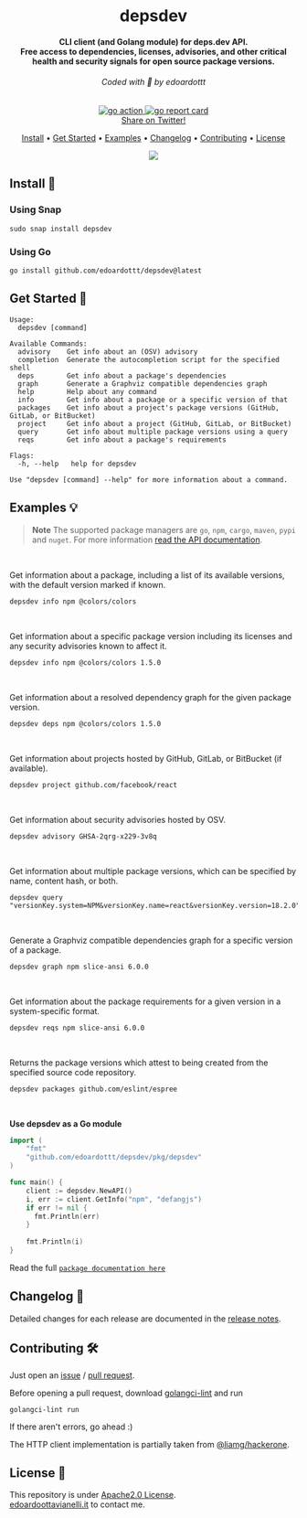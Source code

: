 <h1 align="center">
  depsdev
  <br>
</h1>
<h4 align="center">CLI client (and Golang module) for deps.dev API.<br>Free access to dependencies, licenses, advisories, and other critical health and security signals for open source package versions.</h4>

<h6 align="center"> Coded with 💙 by edoardottt </h6>

<p align="center">

  <a href="https://github.com/edoardottt/depsdev/actions">
      <img src="https://github.com/edoardottt/depsdev/actions/workflows/go.yml/badge.svg" alt="go action">
  </a>

  <a href="https://goreportcard.com/report/github.com/edoardottt/depsdev">
      <img src="https://goreportcard.com/badge/github.com/edoardottt/depsdev" alt="go report card">
  </a>

<br>
  <!--Tweet button-->
  <a href="https://twitter.com/intent/tweet?text=depsdev%20-%20CLI%20client%20for%20deps.dev%20API.%20Free%20access%20to%20dependencies%2C%20licenses%2C%20advisories%2C%20and%20other%20critical%20health%20and%20security%20signals%20for%20open%20source%20package%20versions.%20https%3A%2F%2Fgithub.com%2Fedoardottt%2Fdepsdev%20%23golang%20%23github%20%23linux%20%23infosec%20%23bugbounty%20%23security" target="_blank">Share on Twitter!
  </a>
</p>

<p align="center">
  <a href="#install-">Install</a> •
  <a href="#get-started-">Get Started</a> •
  <a href="#examples-bulb">Examples</a> •
  <a href="#changelog-">Changelog</a> •
  <a href="#contributing-">Contributing</a> •
  <a href="#license-">License</a>
</p>

<p align="center">
  <img src="https://github.com/edoardottt/images/blob/main/depsdev/depsdev.gif">
</p>
  
Install 📡
----------

### Using Snap

```console
sudo snap install depsdev
```

### Using Go

```console
go install github.com/edoardottt/depsdev@latest
```

Get Started 🎉
----------

```console
Usage:
  depsdev [command]

Available Commands:
  advisory    Get info about an (OSV) advisory
  completion  Generate the autocompletion script for the specified shell
  deps        Get info about a package's dependencies
  graph       Generate a Graphviz compatible dependencies graph
  help        Help about any command
  info        Get info about a package or a specific version of that
  packages    Get info about a project's package versions (GitHub, GitLab, or BitBucket)
  project     Get info about a project (GitHub, GitLab, or BitBucket)
  query       Get info about multiple package versions using a query
  reqs        Get info about a package's requirements

Flags:
  -h, --help   help for depsdev

Use "depsdev [command] --help" for more information about a command.
```

Examples 💡
----------

> **Note**
> The supported package managers are `go`, `npm`, `cargo`, `maven`, `pypi` and `nuget`.
For more information [read the API documentation](https://docs.deps.dev/api/v3alpha/).

<br>

Get information about a package, including a list of its available versions, with the default version marked if known.

```console
depsdev info npm @colors/colors
```

<br>

Get information about a specific package version including its licenses and any security advisories known to affect it.

```console
depsdev info npm @colors/colors 1.5.0
```

<br>

Get information about a resolved dependency graph for the given package version.

```console
depsdev deps npm @colors/colors 1.5.0
```

<br>

Get information about projects hosted by GitHub, GitLab, or BitBucket (if available).

```console
depsdev project github.com/facebook/react
```

<br>

Get information about security advisories hosted by OSV.

```console
depsdev advisory GHSA-2qrg-x229-3v8q
```

<br>

Get information about multiple package versions, which can be specified by name, content hash, or both.

```console
depsdev query "versionKey.system=NPM&versionKey.name=react&versionKey.version=18.2.0"
```

<br>

Generate a Graphviz compatible dependencies graph for a specific version of a package.

```console
depsdev graph npm slice-ansi 6.0.0
```

<br>

Get information about the package requirements for a given version in a system-specific format.

```console
depsdev reqs npm slice-ansi 6.0.0
```

<br>

Returns the package versions which attest to being created from the specified source code repository.

```console
depsdev packages github.com/eslint/espree
```

<br>

**Use depsdev as a Go module**

```Go
import (
    "fmt"
    "github.com/edoardottt/depsdev/pkg/depsdev"
)

func main() {
    client := depsdev.NewAPI()
    i, err := client.GetInfo("npm", "defangjs")
    if err != nil {
      fmt.Println(err)
    }
    
    fmt.Println(i)
}
```

Read the full [`package documentation here`](https://pkg.go.dev/github.com/edoardottt/depsdev/pkg/depsdev)

Changelog 📌
-------

Detailed changes for each release are documented in the [release notes](https://github.com/edoardottt/depsdev/releases).

Contributing 🛠
-------

Just open an [issue](https://github.com/edoardottt/depsdev/issues) / [pull request](https://github.com/edoardottt/depsdev/pulls).

Before opening a pull request, download [golangci-lint](https://golangci-lint.run/usage/install/) and run

```console
golangci-lint run
```

If there aren't errors, go ahead :)

The HTTP client implementation is partially taken from [@liamg/hackerone](https://github.com/liamg/hackerone).

License 📝
-------

This repository is under [Apache2.0 License](https://github.com/edoardottt/depsdev/blob/main/LICENSE).  
[edoardoottavianelli.it](https://www.edoardoottavianelli.it) to contact me.
